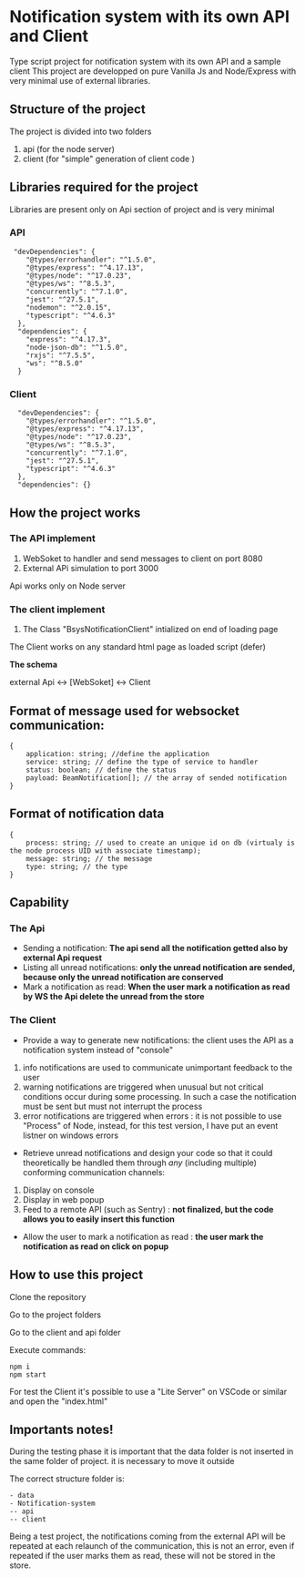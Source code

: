 # Notification system with its own API and Client

Type script project for notification system with its own API and a sample client
This project are developped on pure Vanilla Js and Node/Express with very minimal use of external libraries.

## Structure of the project

The project is divided into two folders

1. api (for the node server)
2. client (for "simple" generation of client code )

## Libraries required for the project 

Libraries are present only on Api section of project and is very minimal

### API

```
 "devDependencies": {
    "@types/errorhandler": "^1.5.0",
    "@types/express": "^4.17.13",
    "@types/node": "^17.0.23",
    "@types/ws": "^8.5.3",
    "concurrently": "^7.1.0",
    "jest": "^27.5.1",
    "nodemon": "^2.0.15",
    "typescript": "^4.6.3"
  },
  "dependencies": {
    "express": "^4.17.3",
    "node-json-db": "^1.5.0",
    "rxjs": "^7.5.5",
    "ws": "^8.5.0"
  }
```

### Client 

```
  "devDependencies": {
    "@types/errorhandler": "^1.5.0",
    "@types/express": "^4.17.13",
    "@types/node": "^17.0.23",
    "@types/ws": "^8.5.3",
    "concurrently": "^7.1.0",
    "jest": "^27.5.1",
    "typescript": "^4.6.3"
  },
  "dependencies": {}
```

## How the project works

### The API implement
1. WebSoket to handler and send messages to client on port 8080
2. External APi simulation to port 3000

Api works only on Node server

### The client implement

1. The Class "BsysNotificationClient" intialized on end of loading page 

The Client works on any standard html page as loaded script (defer)

**The schema**

external Api <-> [WebSoket] <-> Client

## Format of message used for websocket communication:

```
{
    application: string; //define the application
    service: string; // define the type of service to handler
    status: boolean; // define the status
    payload: BeamNotification[]; // the array of sended notification
}
```
## Format of notification data

```
{
    process: string; // used to create an unique id on db (virtualy is the node process UID with associate timestamp);
    message: string; // the message 
    type: string; // the type
}
```



## Capability

### The Api
- Sending a notification: **The api send all the notification getted also by external Api request**
- Listing all unread notifications: **only the unread notification are sended, because only the unread notification are conserved**
- Mark a notification as read: **When the user mark a notification as read by WS the Api delete the unread from the store**

### The Client
- Provide a way to generate new notifications: the client uses the API as a notification system
instead of "console" 
1. info notifications are used to communicate unimportant feedback to the user
1. warning notifications are triggered when unusual but not critical conditions occur during  some processing. In such a case the notification must be sent but must not interrupt the  process
1. error notifications are triggered when errors : it is not possible to use "Process" of Node, instead, for this test version, I have put an event listner on windows errors


- Retrieve unread notifications and design your code so that it could theoretically be handled 
them through *any* (including multiple) conforming communication channels: 
1. Display on console 
1. Display in web popup
1. Feed to a remote API (such as Sentry) : **not finalized, but the code allows you to easily insert this function**

- Allow the user to mark a notification as read : **the user mark the notification as read on click on popup**


## How to use this project

Clone the repository

Go to the project folders

Go to the client and api folder

Execute commands:

```
npm i
npm start
```

For test the Client it's possible to use a "Lite Server" on VSCode or similar and open the "index.html"


## Importants notes!

During the testing phase it is important that the data folder is not inserted in the same folder of project.
it is necessary to move it outside

The correct structure folder is:
```
- data
- Notification-system
-- api
-- client
```

Being a test project, the notifications coming from the external API will be repeated at each relaunch of the communication, this is not an error, even if repeated if the user marks them as read, these will not be stored in the store.